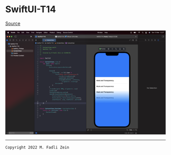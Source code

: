 # SwiftUI-T14

[Source](https://designcode.io/swiftui-handbook-mask-and-transparency)

<pre>
<img src="preview/example1.png">
</pre>

---

```
Copyright 2022 M. Fadli Zein
```

